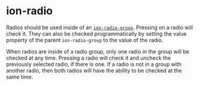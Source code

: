 # ion-radio

Radios should be used inside of an [`ion-radio-group`](../radio-group). Pressing on a radio will check it. They can also be checked programmatically by setting the value property of the parent `ion-radio-group` to the value of the radio.

When radios are inside of a radio group, only one radio in the group will be checked at any time. Pressing a radio will check it and uncheck the previously selected radio, if there is one. If a radio is not in a group with another radio, then both radios will have the ability to be checked at the same time.



